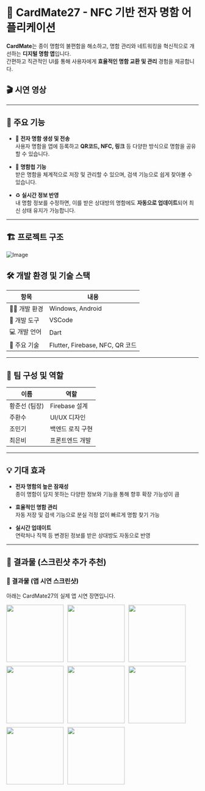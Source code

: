 # 📇 CardMate27 - NFC 기반 전자 명함 어플리케이션

**CardMate**는 종이 명함의 불편함을 해소하고, 명함 관리와 네트워킹을 혁신적으로 개선하는 **디지털 명함 앱**입니다.  
간편하고 직관적인 UI를 통해 사용자에게 **효율적인 명함 교환 및 관리** 경험을 제공합니다.
## 🎬 시연 영상

---

## 🔹 주요 기능

- 📲 **전자 명함 생성 및 전송**  
  사용자 명함을 앱에 등록하고 **QR코드, NFC, 링크** 등 다양한 방식으로 명함을 공유할 수 있습니다.

- 📂 **명함첩 기능**  
  받은 명함을 체계적으로 저장 및 관리할 수 있으며, 검색 기능으로 쉽게 찾아볼 수 있습니다.

- ♻️ **실시간 정보 반영**  
  내 명함 정보를 수정하면, 이를 받은 상대방의 명함에도 **자동으로 업데이트**되어 최신 상태 유지가 가능합니다.

---

## 🏗️ 프로젝트 구조
![Image](https://github.com/user-attachments/assets/67aae6f2-ec15-45c4-80e3-068ccf1c28b6)
## 🛠️ 개발 환경 및 기술 스택

| 항목 | 내용 |
|------|------|
| 👨‍💻 개발 환경 | Windows, Android |
| 🧰 개발 도구 | VSCode |
| 💻 개발 언어 | Dart |
| 🔧 주요 기술 | Flutter, Firebase, NFC, QR 코드 |

---

## 👥 팀 구성 및 역할

| 이름 | 역할 |
|------|------|
| 황준선 (팀장) | Firebase 설계 |
| 주환수 | UI/UX 디자인 |
| 조민기 | 백엔드 로직 구현 |
| 최은비 | 프론트엔드 개발 |

---

## 💡 기대 효과

- **전자 명함의 높은 잠재성**  
  종이 명함이 담지 못하는 다양한 정보와 기능을 통해 향후 확장 가능성이 큼

- **효율적인 명함 관리**  
  자동 저장 및 검색 기능으로 분실 걱정 없이 빠르게 명함 찾기 가능

- **실시간 업데이트**  
  연락처나 직책 등 변경된 정보를 받은 상대방도 자동으로 반영

---

## 📸 결과물 (스크린샷 추가 추천)
<h3>📸 결과물 (앱 시연 스크린샷)</h3>

<p>아래는 CardMate27의 실제 앱 시연 장면입니다.</p>

<div style="display: flex; flex-wrap: wrap; gap: 10px;">
  <img src="https://github.com/user-attachments/assets/f3f22548-0f85-42f6-ae62-cc7d16de5a56" width="150">
  <img src="https://github.com/user-attachments/assets/102a72cd-50ee-4223-9a48-0b3437a994fb" width="150">
  <img src="https://github.com/user-attachments/assets/a720188e-382b-4a68-b529-d346dbbb1959" width="150">
  <img src="https://github.com/user-attachments/assets/0581aa54-046c-410e-bd0e-45239349d36c" width="150">
  <img src="https://github.com/user-attachments/assets/071e98b8-9aae-4189-aacb-decccffdcb5c" width="150">
  <img src="https://github.com/user-attachments/assets/8df0e34b-f8d7-4dc4-8f12-d63bf4ed4346" width="150">
  <img src="https://github.com/user-attachments/assets/323f9128-034f-4627-87cb-ce06a3cbfdbe" width="150">
  <img src="https://github.com/user-attachments/assets/90221164-60d9-4415-9dfb-5652f5e8a36f" width="150">
</div>

